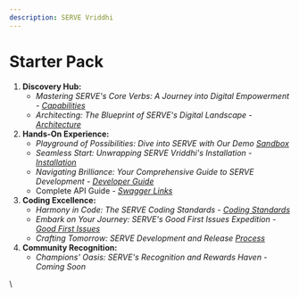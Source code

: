 ```yaml
---
description: SERVE Vriddhi
---
```


# Starter Pack

1. **Discovery Hub:**
   * _Mastering SERVE's Core Verbs: A Journey into Digital Empowerment -_ [_Capabilities_](../explore/capabilities/)
   * _Architecting: The Blueprint of SERVE's Digital Landscape -_ [_Architecture_](../explore/architecture/)
2. **Hands-On Experience:**
   * _Playground of Possibilities: Dive into SERVE with Our Demo_ [_Sandbox_](../explore/demo-sandbox.md)
   * _Seamless Start: Unwrapping SERVE Vriddhi's Installation -_ [_Installation_](../explore/installing-serve-vriddhi/)
   * _Navigating Brilliance: Your Comprehensive Guide to SERVE Development -_ [_Developer Guide_](../explore/product-and-developer-guide/)
   * Complete API Guide - [_Swagger Links_](../api-reference/swagger-links.md)
3. **Coding Excellence:**
   * _Harmony in Code: The SERVE Coding Standards -_ [_Coding Standards_](https://docs.google.com/document/d/1aoj6cSgQ5uziLqsvG4oGzh3bhNHh5khe4pk\_lGh10BU/edit)
   * _Embark on Your Journey: SERVE's Good First Issues Expedition -_ [_Good First Issues_](backlog.md)
   * _Crafting Tomorrow: SERVE Development and Release_ [_Process_](development-and-release-process.md)
4. **Community Recognition:**
   * _Champions' Oasis: SERVE's Recognition and Rewards Haven - Coming Soon_

\
